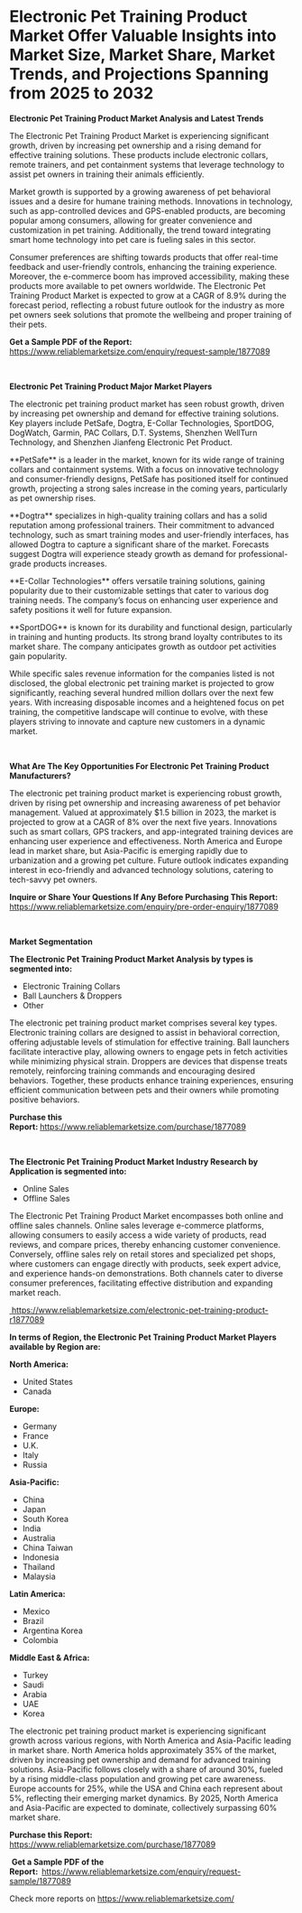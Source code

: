 <p><h1>Electronic Pet Training Product Market Offer Valuable Insights into Market Size, Market Share, Market Trends, and Projections Spanning from 2025 to 2032</h1></p><p><strong>Electronic Pet Training Product Market Analysis and Latest Trends</strong></p>
<p><p>The Electronic Pet Training Product Market is experiencing significant growth, driven by increasing pet ownership and a rising demand for effective training solutions. These products include electronic collars, remote trainers, and pet containment systems that leverage technology to assist pet owners in training their animals efficiently.</p><p>Market growth is supported by a growing awareness of pet behavioral issues and a desire for humane training methods. Innovations in technology, such as app-controlled devices and GPS-enabled products, are becoming popular among consumers, allowing for greater convenience and customization in pet training. Additionally, the trend toward integrating smart home technology into pet care is fueling sales in this sector.</p><p>Consumer preferences are shifting towards products that offer real-time feedback and user-friendly controls, enhancing the training experience. Moreover, the e-commerce boom has improved accessibility, making these products more available to pet owners worldwide. The Electronic Pet Training Product Market is expected to grow at a CAGR of 8.9% during the forecast period, reflecting a robust future outlook for the industry as more pet owners seek solutions that promote the wellbeing and proper training of their pets.</p></p>
<p><strong>Get a Sample PDF of the Report:&nbsp;</strong> <a href="https://www.reliablemarketsize.com/enquiry/request-sample/1877089?utm_campaign=3458&utm_medium=2&utm_source=Github&utm_content=ia&utm_term=05042025&utm_id=electronic-pet-training-product">https://www.reliablemarketsize.com/enquiry/request-sample/1877089</a></p>
<p>&nbsp;</p>
<p><strong>Electronic Pet Training Product Major Market Players</strong></p>
<p><p>The electronic pet training product market has seen robust growth, driven by increasing pet ownership and demand for effective training solutions. Key players include PetSafe, Dogtra, E-Collar Technologies, SportDOG, DogWatch, Garmin, PAC Collars, D.T. Systems, Shenzhen WellTurn Technology, and Shenzhen Jianfeng Electronic Pet Product.</p><p>**PetSafe** is a leader in the market, known for its wide range of training collars and containment systems. With a focus on innovative technology and consumer-friendly designs, PetSafe has positioned itself for continued growth, projecting a strong sales increase in the coming years, particularly as pet ownership rises.</p><p>**Dogtra** specializes in high-quality training collars and has a solid reputation among professional trainers. Their commitment to advanced technology, such as smart training modes and user-friendly interfaces, has allowed Dogtra to capture a significant share of the market. Forecasts suggest Dogtra will experience steady growth as demand for professional-grade products increases.</p><p>**E-Collar Technologies** offers versatile training solutions, gaining popularity due to their customizable settings that cater to various dog training needs. The company’s focus on enhancing user experience and safety positions it well for future expansion.</p><p>**SportDOG** is known for its durability and functional design, particularly in training and hunting products. Its strong brand loyalty contributes to its market share. The company anticipates growth as outdoor pet activities gain popularity.</p><p>While specific sales revenue information for the companies listed is not disclosed, the global electronic pet training market is projected to grow significantly, reaching several hundred million dollars over the next few years. With increasing disposable incomes and a heightened focus on pet training, the competitive landscape will continue to evolve, with these players striving to innovate and capture new customers in a dynamic market.</p></p>
<p>&nbsp;</p>
<p><strong>What Are The Key Opportunities For Electronic Pet Training Product Manufacturers?</strong></p>
<p><p>The electronic pet training product market is experiencing robust growth, driven by rising pet ownership and increasing awareness of pet behavior management. Valued at approximately $1.5 billion in 2023, the market is projected to grow at a CAGR of 8% over the next five years. Innovations such as smart collars, GPS trackers, and app-integrated training devices are enhancing user experience and effectiveness. North America and Europe lead in market share, but Asia-Pacific is emerging rapidly due to urbanization and a growing pet culture. Future outlook indicates expanding interest in eco-friendly and advanced technology solutions, catering to tech-savvy pet owners.</p></p>
<p><strong>Inquire or Share Your Questions If Any Before Purchasing This Report:</strong> <a href="https://www.reliablemarketsize.com/enquiry/pre-order-enquiry/1877089?utm_campaign=3458&utm_medium=2&utm_source=Github&utm_content=ia&utm_term=05042025&utm_id=electronic-pet-training-product">https://www.reliablemarketsize.com/enquiry/pre-order-enquiry/1877089</a></p>
<p>&nbsp;</p>
<p><strong>Market Segmentation</strong></p>
<p><strong>The Electronic Pet Training Product Market Analysis by types is segmented into:</strong></p>
<p><ul><li>Electronic Training Collars</li><li>Ball Launchers & Droppers</li><li>Other</li></ul></p>
<p><p>The electronic pet training product market comprises several key types. Electronic training collars are designed to assist in behavioral correction, offering adjustable levels of stimulation for effective training. Ball launchers facilitate interactive play, allowing owners to engage pets in fetch activities while minimizing physical strain. Droppers are devices that dispense treats remotely, reinforcing training commands and encouraging desired behaviors. Together, these products enhance training experiences, ensuring efficient communication between pets and their owners while promoting positive behaviors.</p></p>
<p><strong>Purchase this Report:&nbsp;</strong><a href="https://www.reliablemarketsize.com/purchase/1877089?utm_campaign=3458&utm_medium=2&utm_source=Github&utm_content=ia&utm_term=05042025&utm_id=electronic-pet-training-product">https://www.reliablemarketsize.com/purchase/1877089</a></p>
<p>&nbsp;</p>
<p><strong>The Electronic Pet Training Product Market Industry Research by Application is segmented into:</strong></p>
<p><ul><li>Online Sales</li><li>Offline Sales</li></ul></p>
<p><p>The Electronic Pet Training Product Market encompasses both online and offline sales channels. Online sales leverage e-commerce platforms, allowing consumers to easily access a wide variety of products, read reviews, and compare prices, thereby enhancing customer convenience. Conversely, offline sales rely on retail stores and specialized pet shops, where customers can engage directly with products, seek expert advice, and experience hands-on demonstrations. Both channels cater to diverse consumer preferences, facilitating effective distribution and expanding market reach.</p></p>
<p><a href="https://www.reliablemarketsize.com/electronic-pet-training-product-r1877089?utm_campaign=3458&utm_medium=2&utm_source=Github&utm_content=ia&utm_term=05042025&utm_id=electronic-pet-training-product">&nbsp;https://www.reliablemarketsize.com/electronic-pet-training-product-r1877089</a></p>
<p><strong>In terms of Region, the Electronic Pet Training Product Market Players available by Region are:</strong></p>
<p>
    <p> <strong> North America: </strong>
        <ul>
            <li>United States</li>
            <li>Canada</li>
        </ul>
        </p> 
    <p> <strong> Europe: </strong>
        <ul>
            <li>Germany</li>
            <li>France</li>
            <li>U.K.</li>
            <li>Italy</li>
            <li>Russia</li>
        </ul>
        </p> 
    <p> <strong> Asia-Pacific: </strong>
        <ul>
            <li>China</li>
            <li>Japan</li>
            <li>South Korea</li>
            <li>India</li>
            <li>Australia</li>
            <li>China Taiwan</li>
            <li>Indonesia</li>
            <li>Thailand</li>
            <li>Malaysia</li>
        </ul>
        </p> 
    <p> <strong> Latin America: </strong>
        <ul>
            <li>Mexico</li>
            <li>Brazil</li>
            <li>Argentina Korea</li>
            <li>Colombia</li>
        </ul>
        </p> 
    <p> <strong> Middle East & Africa: </strong>
        <ul>
            <li>Turkey</li>
            <li>Saudi</li>
            <li>Arabia</li>
            <li>UAE</li>
            <li>Korea</li>
        </ul>
    </p>
    </p>
<p><p>The electronic pet training product market is experiencing significant growth across various regions, with North America and Asia-Pacific leading in market share. North America holds approximately 35% of the market, driven by increasing pet ownership and demand for advanced training solutions. Asia-Pacific follows closely with a share of around 30%, fueled by a rising middle-class population and growing pet care awareness. Europe accounts for 25%, while the USA and China each represent about 5%, reflecting their emerging market dynamics. By 2025, North America and Asia-Pacific are expected to dominate, collectively surpassing 60% market share.</p></p>
<p><strong>Purchase this Report: </strong><a href="https://www.reliablemarketsize.com/purchase/1877089?utm_campaign=3458&utm_medium=2&utm_source=Github&utm_content=ia&utm_term=05042025&utm_id=electronic-pet-training-product">https://www.reliablemarketsize.com/purchase/1877089</a></p>
<p>&nbsp;<strong>Get a Sample PDF of the Report:&nbsp;&nbsp;</strong><a href="https://www.reliablemarketsize.com/enquiry/request-sample/1877089?utm_campaign=3458&utm_medium=2&utm_source=Github&utm_content=ia&utm_term=05042025&utm_id=electronic-pet-training-product">https://www.reliablemarketsize.com/enquiry/request-sample/1877089</a></p>
<p><strong></strong></p>
<p>Check more reports on <a href="https://www.reliablemarketsize.com/?utm_campaign=3458&utm_medium=2&utm_source=Github&utm_content=ia&utm_term=05042025&utm_id=electronic-pet-training-product">https://www.reliablemarketsize.com/</a></p>